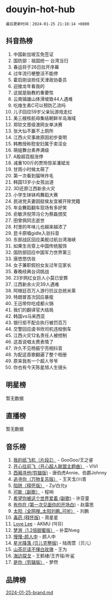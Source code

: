 # douyin-hot-hub

`最后更新时间：2024-01-25 21:18:14 +0800`

## 抖音热榜

1. 中国新加坡互免签证
1. 国防部：祖国统一 台湾当归
1. 春运将于26日拉开序幕
1. 过年流行梗整活不能停
1. 霍启刚谈担任天津政协委员
1. 迎接龙年看我的
1. 这就是胎教的重要性
1. 云南镇雄山体滑坡致44人遇难
1. 吃维生素C可以预防乙流吗
1. 儿子回应59岁父亲玩游戏走红
1. 美三艘核航母集结朝鲜半岛海域
1. 郑钦文晋级澳网女单决赛
1. 张大仙不赢不上厕所
1. 江西火灾事故原因初步查明
1. 韩教授称慰安妇属于卖淫女
1. 萌娃舞台素养满级
1. A股超百股涨停
1. 减重100斤的贾玲惊呆潘斌龙
1. 甘雨小时候太萌了
1. 第一次看到猫咪炸毛
1. 韩国13岁小女孩出道
1. 3D还原江西新余火灾
1. 小学生钵钵鸡舞蹈大赛
1. 民进党夫妻因挺侯友宜被开除党籍
1. 年会舞蹈翻车现场有多好笑
1. 俞敏洪倪萍冯仑为蔡磊颁奖
1. 田曾佩同志逝世
1. 村里的年味儿也越来越浓了
1. 昆卡原唱gidle入驻抖音
1. 东部战区回应美舰过航台湾海峡
1. 如果生肖穿上中国传统服饰
1. 国防部回应中国军力世界第三
1. 唐悠悠仿妆
1. 女子兼职假扮女友过年见家长
1. 春晚经典台词挑战
1. 23岁网红女巨人小莫已安葬
1. 江西新余火灾39人遇难
1. 阿根廷百万人游行抗议总统米莱
1. 特朗普首次回应暴瘦
1. 王迅带你吃成都火锅
1. 我们的翻译官大结局
1. 韩国vs马来西亚
1. 银行拒不配合执行被罚百万
1. 交警回应虞书欣司机违规倒车
1. 江西火灾12名责任人被控制
1. 这首说唱太费表情了
1. 许久不见杨振宁亮相抖音
1. 为配这首歌翻遍了整个相册
1. 原来我有一个超人爷爷
1. 你也有今天陈星旭人生镜头

## 明星榜

暂无数据

## 直播榜

暂无数据

## 音乐榜

1. [我的纸飞机（片段2）](https://sf6-cdn-tos.douyinstatic.com/obj/tos-cn-ve-2774/oM2ZrKcg2CD5AeRB2gkeXOFB1IxAGJdZPazYHf) - GooGoo/王之睿
1. [开心往前飞（开心超人联盟主题曲）](https://sf3-cdn-tos.douyinstatic.com/obj/tos-cn-ve-2774/9d8fb7c82cf1421fb93a9fe925275e0a) - VIVI
1. [西厢寻他(剪辑版)](https://sf86-cdn-tos.douyinstatic.com/obj/tos-cn-ve-2774/oUsAVfAQKlRNxEv5qxvIB8o5qmIWUcXbzJKJhw) - 唐伯虎Annie、伯爵Johnny
1. [追寻你（万物复苏版）](https://sf3-cdn-tos.douyinstatic.com/obj/tos-cn-ve-2774/oYeAZJsbjIDit9APmBg8u6uDUQnHmoCf3gbo74) - 王天戈/川青
1. [陷阱（释怀版）](https://sf3-cdn-tos.douyinstatic.com/obj/tos-cn-ve-2774/oE8C21LeZrzKLDFfQYgMzx4GAIHageG5IzayY7) - Zy/白允y
1. [可能（副歌）](https://sf3-cdn-tos.douyinstatic.com/obj/tos-cn-ve-2774/cde1731888894259b333569393c2fb51) - 程响
1. [希望你被这个世界爱着 (副歌)](https://sf86-cdn-tos.douyinstatic.com/obj/tos-cn-ve-2774/oUHCmWQfZlE3QQBKBeD8rCFLpJzPgCpImhsxMt) - 许亚童
1. [有你在 (第一次见面你的开场白)](https://sf86-cdn-tos.douyinstatic.com/obj/tos-cn-ve-2774/oAthrQ3ClJBfI57uBoFEgNDYtNCZ0TSYQQfxQ0) - 赵露思
1. [太阳（全网搜_太阳刘鹏_可听）](https://sf86-cdn-tos.douyinstatic.com/obj/tos-cn-ve-2774/ogWbyIQnlBFImVbeDocRdCIYtBHlbJXgfZMvgz) - 刘鹏
1. [毒药 (释怀版)](https://sf3-cdn-tos.douyinstatic.com/obj/tos-cn-ve-2774/oYILMEAzspdZBIzy4frJNB8ZHPHWAhiwowd4Ad) - 周星星
1. [Love Lee](https://sf86-cdn-tos.douyinstatic.com/obj/tos-cn-ve-2774/o05GbkJGbCBTdDnMtB0fwOYgkeZp23vrWQDQBS) - AKMU (악뮤)
1. [梦游（1.2倍甜蜜版）](https://sf86-cdn-tos.douyinstatic.com/obj/tos-cn-ve-2774/o4gyAUm8hwufoEABmwVIiQtHsFuGzAEEWtNMzo) - 补菜Nveg
1. [慢慢-颜人中](https://sf3-cdn-tos.douyinstatic.com/obj/tos-cn-ve-2774/ocjHNfBXdBxQNC8ZGAeoLMFTUgtBg8bkExunDC) - 颜人中
1. [星光降落 (贝儿完整版)](https://sf6-cdn-tos.douyinstatic.com/obj/tos-cn-ve-2774/okwB9hAwyAtsFFkFBzAX1hOOfQuIoMNs0W2Mwr) - 陆雨萱（贝儿）
1. [山茶花读不懂白玫瑰](https://sf86-cdn-tos.douyinstatic.com/obj/tos-cn-ve-2774/osfn8B7DktrRHEPJgPCfDbw7QDQEkwC16BxZg9) - 王为
1. [海边探戈](https://sf86-cdn-tos.douyinstatic.com/obj/tos-cn-ve-2774/os9gE0VQCGqt6VQkZDyBBYvfSDY0QFe3vVmubn) - 王鹤棣/王齐铭/朴鲨
1. [是你（剪辑版）](https://sf3-cdn-tos.douyinstatic.com/obj/tos-cn-ve-2774/46019dae783c4c969944217fe1cfafc4) - 梦然

## 品牌榜

[2024-01-25-brand.md](2024-01-25-brand.md)
